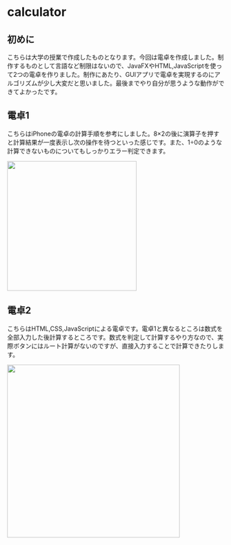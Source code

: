 # calculator
## 初めに
こちらは大学の授業で作成したものとなります。今回は電卓を作成しました。制作するものとして言語など制限はないので、JavaFXやHTML,JavaScriptを使って2つの電卓を作りました。制作にあたり、GUIアプリで電卓を実現するのにアルゴリズムが少し大変だと思いました。最後までやり自分が思うような動作ができてよかったです。

## 電卓1
こちらはiPhoneの電卓の計算手順を参考にしました。8×2の後に演算子を押すと計算結果が一度表示し次の操作を待つといった感じです。また、1÷0のような計算できないものについてもしっかりエラー判定できます。

<img src="https://user-images.githubusercontent.com/85460645/152732594-65268cc8-0f20-46e4-951f-2ce0959e969d.gif" width="300">

## 電卓2
こちらはHTML,CSS,JavaScriptによる電卓です。電卓1と異なるところは数式を全部入力した後計算するところです。数式を判定して計算するやり方なので、実際ボタンにはルート計算がないのですが、直接入力することで計算できたりします。

<img src="https://user-images.githubusercontent.com/85460645/152732581-958af88b-7221-4351-b33f-ad2b76a4a551.gif" width="400">

